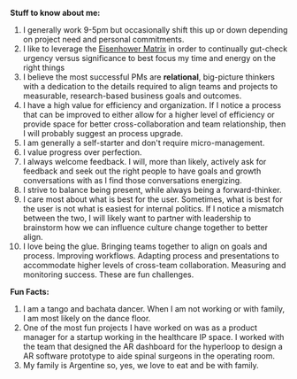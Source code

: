 **Stuff to know about me:**
 
   1. I generally work 9-5pm but occasionally shift this up or down depending on project need and personal commitments.
   2. I like to leverage the [Eisenhower Matrix](https://www.eisenhower.me/eisenhower-matrix/) in order to continually gut-check urgency versus significance to best focus my time and energy on the right things
   3.  I believe the most successful PMs are **relational**, big-picture thinkers with a dedication to the details required to align teams and projects to measurable, research-based business goals and outcomes.
   4. I have a high value for efficiency and organization. If I notice a process that can be improved to either allow for a higher level of efficiency or provide space for better cross-collaboration and team relationship, then I will probably suggest an process upgrade. 
   5. I am generally a self-starter and don't require micro-management. 
   6. I value progress over perfection. 
   7. I always welcome feedback. I will, more than likely, actively ask for feedback and seek out the right people to have goals and growth conversations with as I find those conversations energizing. 
   8. I strive to balance being present, while always being a forward-thinker. 
   9. I care most about what is best for the user. Sometimes, what is best for the user is not what is easiest for internal politics. If I notice a mismatch between the two, I will likely want to partner with leadership to brainstorm how we can influence culture change together to better align. 
   10. I love being the glue. Bringing teams together to align on goals and process. Improving workflows. Adapting process and presentations to accommodate higher levels of cross-team collaboration. Measuring and monitoring success. These are fun challenges. 
   

**Fun Facts:**   
   1. I am a tango and bachata dancer. When I am not working or with family, I am most likely on the dance floor. 
   2. One of the most fun projects I have worked on was as a product manager for a startup working in the healthcare IP space. I worked with the team that designed the AR dashboard for the hyperloop to design a AR software prototype to aide spinal surgeons in the operating room. 
   3. My family is Argentine so, yes, we love to eat and be with family. 
